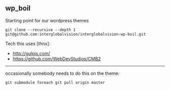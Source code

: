 wp_boil
-------

Starting point for our wordpress themes

`git clone --recursive --depth 1 git@github.com:interglobalvision/interglobalvision-wp-boil.git`

Tech this uses [thnx]:

- http://gulpjs.com/
- https://github.com/WebDevStudios/CMB2

---

occasionally somebody needs to do this on the theme:

`git submodule foreach git pull origin master`